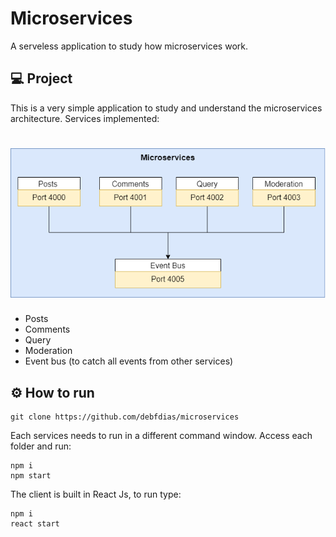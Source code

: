 # Microservices

A serveless application to study how microservices work.

## 💻 Project

This is a very simple application to study and understand the microservices architecture. Services implemented:

<h1 align="center">
    <img alt="microservices" src="flow.png" />
</h1>

- Posts
- Comments
- Query
- Moderation
- Event bus (to catch all events from other services)

## :gear: How to run 

```
git clone https://github.com/debfdias/microservices

```

Each services needs to run in a different command window. Access each folder and run: 

```
npm i
npm start

```

The client is built in React Js, to run type:

```
npm i
react start

```
